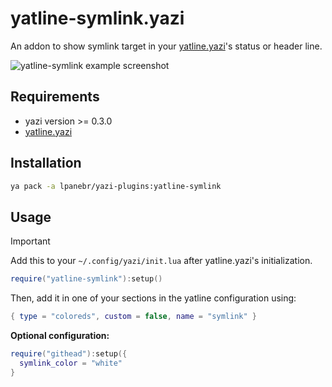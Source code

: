 # yatline-symlink.yazi

An addon to show symlink target in your [yatline.yazi](https://github.com/imsi32/yatline.yazi)'s status or header line.

![yatline-symlink example screenshot](2024-10-06-@13-18-32-scrot.png)

## Requirements

- yazi version >= 0.3.0
- [yatline.yazi](https://github.com/imsi32/yatline.yazi)

## Installation

```sh
ya pack -a lpanebr/yazi-plugins:yatline-symlink
```

## Usage

> [!IMPORTANT]
> Add this to your `~/.config/yazi/init.lua` after yatline.yazi's initialization.

```lua
require("yatline-symlink"):setup()
```

Then, add it in one of your sections in the yatline configuration using:

```lua
{ type = "coloreds", custom = false, name = "symlink" }
```

**Optional configuration:**

```lua
require("githead"):setup({
  symlink_color = "white"
}
```
